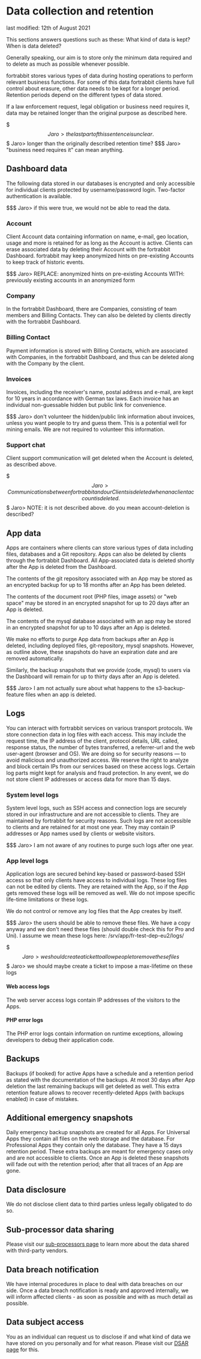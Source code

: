 # Data collection and retention

last modified: 12th of August 2021


This sections answers questions such as these: What kind of data is kept? When is data deleted?

Generally speaking, our aim is to store only the minimum data required and to delete as much as possible whenever possible.

fortrabbit stores various types of data during hosting operations to perform relevant business functions. For some of this data fortrabbit clients have full control about erasure, other data needs to be kept for a longer period. Retention periods depend on the different types of data stored.

If a law enforcement request, legal obligation or business need requires it, data may be retained longer than the original purpose as described here.

$$$ Jaro> the last part of this sentence is unclear.
$$$ Jaro> longer than the originally described retention time?
$$$ Jaro> "business need requires it" can mean anything.


## Dashboard data

The following data stored in our databases is encrypted and only accessible for individual clients protected by username/password login. Two-factor authentication is available.

$$$ Jaro> if this were true, we  would not be able to read the data.

### Account

Client Account data containing information on name, e-mail, geo location, usage and more is retained for as long as the Account is active. Clients can erase associated data by deleting their Account with the fortrabbit Dashboard. fortrabbit may keep anonymized hints on pre-existing Accounts to keep track of historic events.

$$$ Jaro> REPLACE: anonymized hints on pre-existing Accounts
WITH: previously existing accounts in an anonymized form

### Company

In the fortrabbit Dashboard, there are Companies, consisting of team members and Billing Contacts. They can also be deleted by clients directly with the fortrabbit Dashboard.

### Billing Contact

Payment information is stored with Billing Contacts, which are associated with Companies, in the fortrabbit Dashboard, and thus can be deleted along with the Company by the client.

### Invoices

Invoices, including the receiver's name, postal address and e-mail, are kept for 10 years in accordance with German tax laws. Each invoice has an individual non-guessable hidden but public link for convenience.


$$$ Jaro> don't volunteer the hidden/public link information about invoices, unless you want people to try and guess them. This is a potential well for mining emails. We are not required to volunteer this information.

### Support chat

Client support communication will get deleted when the Account is deleted, as described above.

$$$ Jaro> Communications between fortrabbit and our Clients is deleted when an a client account is deleted.
$$$ Jaro> NOTE: it is not described above. do you mean account-deletion is described?

## App data

Apps are containers where clients can store various types of data including files, databases and a Git repository. Apps can also be deleted by clients through the fortrabbit Dashboard. All App-associated data is deleted shortly after the App is deleted from the Dashboard.

The contents of the git repository associated with an App may be stored as an encrypted backup for up to 18 months after an App has been deleted.

The contents of the document root (PHP files, image assets) or "web space" may
be stored in an encrypted snapshot for up to 20 days after an App is deleted.

The contents of the mysql database associated with an app may be stored in an encrypted snapshot for up to 10 days after an App is deleted.

We make no efforts to purge App data from backups after an App is deleted, including deployed files, git-repository, mysql snapshots. However, as outline above, these snapshots do have an expiration date and are removed automatically.

Similarly, the backup snapshots that we provide  (code, mysql) to users via the Dashboard will remain for up to thirty days after an App is deleted.

$$$ Jaro> I am not actually sure about what happens to the s3-backup-feature files when an app is deleted.

## Logs

You can interact with fortrabbit services on various transport protocols. We store connection data in log files with each access. This may include the request time, the IP address of the client, protocol details, URL called, response status, the number of bytes transferred, a referrer-url and the web user-agent (browser and OS). We are doing so for security reasons — to avoid malicious and unauthorized access. We reserve the right to analyze and block certain IPs from our services based on these access logs. Certain log parts might kept for analysis and fraud protection. In any event, we do not store client IP addresses or access data for more than 15 days.

### System level logs

System level logs, such as SSH access and connection logs are securely stored in our infrastructure and are not accessible to clients. They are maintained by fortrabbit for security reasons. Such logs are not accessible to clients and are retained for at most one year. They may contain IP addresses or App names used by clients or website visitors.


$$$ Jaro> I am not aware of any routines to purge such logs after one year.

### App level logs

Application logs are secured behind key-based or password-based SSH access so that only clients have access to individual logs. These log files can not be edited by clients. They are retained with the App, so if the App gets removed these logs will be removed as well. We do not impose specific life-time limitations or these logs.

We do not control or remove any log files that the App creates by itself.

$$$ Jaro> the users should be able to remove these files. We have a copy anyway and we don't need these files (should double check this for Pro and Uni). I assume we mean these logs here: /srv/app/fr-test-dep-eu2/logs/

$$$ Jaro> we should create a ticket to allow people to remove these files
$$$ Jaro> we should maybe  create a ticket to impose a max-lifetime on these logs

#### Web access logs

The web server access logs contain IP addresses of the visitors to the Apps.

#### PHP error logs

The PHP error logs contain information on runtime exceptions, allowing developers to debug their application code.

## Backups

Backups (if booked) for active Apps have a schedule and a retention period as stated with the documentation of the backups. At most 30 days after App deletion the last remaining backups will get deleted as well. This extra retention feature allows to recover recently-deleted Apps (with backups enabled) in case of mistakes.

## Additional emergency snapshots

Daily emergency backup snapshots are created for all Apps. For Universal Apps they contain all files on the web storage and the database. For Professional Apps they contain only the database. They have a 15 days retention period. These extra backups are meant for emergency cases only and are not accessible to clients. Once an App is deleted these snapshots will fade out with the retention period; after that all traces of an App are gone.

## Data disclosure

We do not disclose client data to third parties unless legally obligated to do so.

## Sub-processor data sharing

Please visit our [sub-processors page](https://www.fortrabbit.com/sub-processors) to learn more about the data shared with third-party vendors.

## Data breach notification

We have internal procedures in place to deal with data breaches on our side. Once a data breach notification is ready and approved internally, we will inform affected clients - as soon as possible and with as much detail as possible.

## Data subject access

You as an individual can request us to disclose if and what kind of data we have stored on you personally and for what reason. Please visit our [DSAR page](https://www.fortrabbit.com/dsar) for this.
